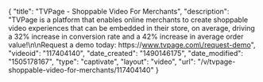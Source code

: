 {
    "title": "TVPage - Shoppable Video For Merchants",
    "description": "TVPage is a platform that enables online merchants to create shoppable video experiences that can be embedded in their store, on average, driving a 32% increase in conversion rate and a 42% increase in average order value!\n\nRequest a demo today: https:\/\/www.tvpage.com\/request-demo",
    "videoid": "117404140",
    "date_created": "1490146175",
    "date_modified": "1505178167",
    "type": "captivate",
    "layout": "video",
    "url": "\/v\/tvpage-shoppable-video-for-merchants\/117404140"
}